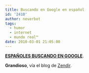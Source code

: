 ```yaml
---
title: Buscando en Google en español
id: '2410'
author: neverbot
tags:
  - humor
  - internet
  - mundo real™
date: 2010-03-01 21:05:00
---
```


**[ESPAÑOLES BUSCANDO EN GOOGLE](http://www.slideshare.net/ynlch/espaoles-buscando-en-google "ESPAÑOLES BUSCANDO EN GOOGLE")**.

**Grandioso**, vía el blog de [Zendir](http://zendir.blogspot.com/2010/02/espanoles-buscando-en-google.html).
